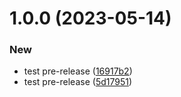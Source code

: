 # 1.0.0 (2023-05-14)


### New

* test pre-release ([16917b2](https://github.com/chiemerieezechukwu/test-release-pattern/commit/16917b206bcfd396cd4099f51c91dd6b609a8cd0))
* test pre-release ([5d17951](https://github.com/chiemerieezechukwu/test-release-pattern/commit/5d1795112de4d5d8727fc4fbfc5f2d16f4f566fd))
